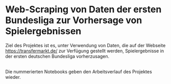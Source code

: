 # Web-Scraping von Daten der ersten Bundesliga zur Vorhersage von Spielergebnissen


Ziel des Projektes ist es, unter Verwendung von Daten, die auf der Webseite https://transfermarkt.de/ zur Verfügung gestellt werden, Spielergebnisse in der ersten deutschen Bundesliga vorherzusagen. <br> <br>


Die nummerierten Notebooks geben den Arbeitsverlauf des Projektes wieder.